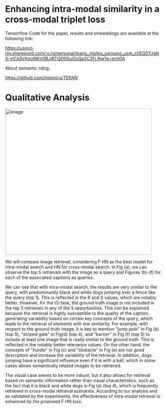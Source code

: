 # Enhancing intra-modal similarity in a cross-modal triplet loss

Tensorflow Code for the paper, results and embeddings are available at the following link:

https://usmcl-my.sharepoint.com/:u:/g/personal/mario_mallea_sansano_usm_cl/EQDTJgNX-ytCk9vXqizNKV0BJ4lTQE6t5ul5zQa3C3FLNw?e=entj0A 

About semantic ndcg:

https://github.com/mesnico/TERAN


# Qualitative Analysis

<img width="474" alt="image" src="https://user-images.githubusercontent.com/70358709/235372548-cd0e5385-925b-4e38-931f-5505ac63839b.png">


We will compare image retrieval, considering F HN as the best model for intra-modal search and HN for cross-modal search. In Fig (a), we can observe the top 5 retrievals with the image as a query and Figures (b)-(f) for each of the associated captions as queries.

We can see that with intra-modal search, the results are very similar to the query, with predominantly black and white dogs jumping over a fence like the query (top 1). This is reflected in the R and S values, which are notably better. However, for the t2i task, the ground truth image is not included in the top 5 retrievals in any of the 5 opportunities. This can be explained because the retrieval is highly susceptible to the quality of the caption, generating variability based on certain key concepts of the query, which leads to the retrieval of elements with low similarity. For example, with respect to the ground truth image, it is key to mention "jump pole" in Fig (b) (top 5), "striped gate" in Fig(d) (top 4), and "barrier" in Fig (f) (top 5) to include at least one image that is really similar to the ground truth. This is reflected in the notably better relevance values. On the other hand, the concepts of "hurdle" in Fig (c) and "obstacle" in Fig (e) are not good descriptors and increase the variability of the retrieval. In addition, dogs jumping have a significant influence even if it is with a ball, which in some cases allows semantically related images to be retrieved.

The visual case seems to be more robust, but it also allows for retrieval based on semantic information rather than visual characteristics, such as the fact that it is black and white dogs in Fig (a) (top 4), which is frequently retrieved in cross-modal retrieval scenarios. According to our analysis and as validated by the experiments, the effectiveness of intra-modal retrieval is enhanced by the proposed F HN loss.
